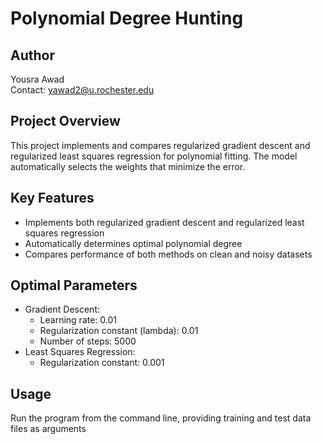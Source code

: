 # Polynomial Degree Hunting

## Author
Yousra Awad  
Contact: yawad2@u.rochester.edu

## Project Overview
This project implements and compares regularized gradient descent and regularized least squares regression for polynomial fitting. The model automatically selects the weights that minimize the error.

## Key Features
- Implements both regularized gradient descent and regularized least squares regression
- Automatically determines optimal polynomial degree
- Compares performance of both methods on clean and noisy datasets

## Optimal Parameters
- Gradient Descent:
  - Learning rate: 0.01
  - Regularization constant (lambda): 0.01
  - Number of steps: 5000
- Least Squares Regression:
  - Regularization constant: 0.001

## Usage
Run the program from the command line, providing training and test data files as arguments
